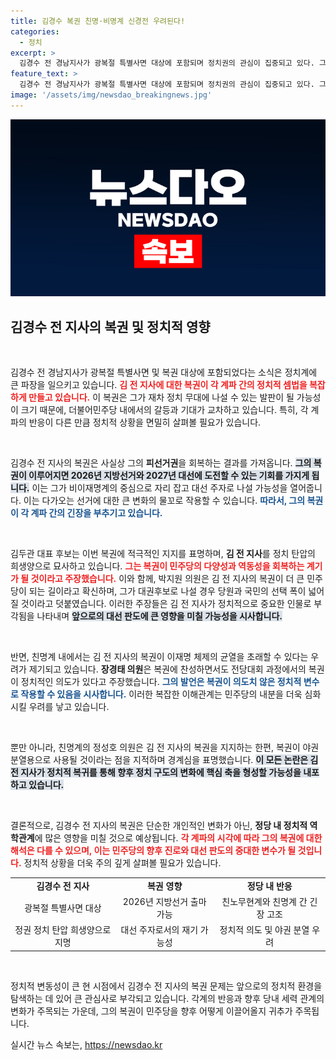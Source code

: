 ```yaml
---
title: 김경수 복권 친명·비명계 신경전 우려된다!
categories:
  - 정치
excerpt: >
  김경수 전 경남지사가 광복절 특별사면 대상에 포함되며 정치권의 관심이 집중되고 있다. 그의 복권은 2026년 지방선거와 2027년 대선 출마 가능성을 열어줄 뿐만 아니라, 민주당 내 각 계파의 긴장감도 높이고 있다. 누가 진정한 대권 주자가 될지, 향후 민주당의 운명은 어떻게 흘러갈지 주목받고 있다.
feature_text: >
  김경수 전 경남지사가 광복절 특별사면 대상에 포함되며 정치권의 관심이 집중되고 있다. 그의 복권은 2026년 지방선거와 2027년 대선 출마 가능성을 열어줄 뿐만 아니라, 민주당 내 각 계파의 긴장감도 높이고 있다. 누가 진정한 대권 주자가 될지, 향후 민주당의 운명은 어떻게 흘러갈지 주목받고 있다.
image: '/assets/img/newsdao_breakingnews.jpg'
---
```


<p><img src="/assets/img/newsdao_breakingnews.jpg" alt="koreaapp 속보" /></p>

<h2 data-ke-size="size26">김경수 전 지사의 복권 및 정치적 영향</h2>

<p data-ke-size="size16">&nbsp;</p>

<p>김경수 전 경남지사가 광복절 특별사면 및 복권 대상에 포함되었다는 소식은 정치계에 큰 파장을 일으키고 있습니다. <b><span style="color: #ee2323;">김 전 지사에 대한 복권이 각 계파 간의 정치적 셈법을 복잡하게 만들고 있습니다.</span></b> 이 복권은 그가 재차 정치 무대에 나설 수 있는 발판이 될 가능성이 크기 때문에, 더불어민주당 내에서의 갈등과 기대가 교차하고 있습니다. 특히, 각 계파의 반응이 다른 만큼 정치적 상황을 면밀히 살펴볼 필요가 있습니다.  </p>

<p data-ke-size="size16">&nbsp;</p>

<p>김경수 전 지사의 복권은 사실상 그의 <b>피선거권</b>을 회복하는 결과를 가져옵니다. <b><span style="background-color: #21538527;">그의 복권이 이루어지면 2026년 지방선거와 2027년 대선에 도전할 수 있는 기회를 가지게 됩니다.</span></b> 이는 그가 비이재명계의 중심으로 자리 잡고 대선 주자로 나설 가능성을 열어줍니다. 이는 다가오는 선거에 대한 큰 변화의 물꼬로 작용할 수 있습니다. <b><span style="color: #1a5490;">따라서, 그의 복권이 각 계파 간의 긴장을 부추기고 있습니다.</span></b></p>

<p data-ke-size="size16">&nbsp;</p>

<p>김두관 대표 후보는 이번 복권에 적극적인 지지를 표명하며, <b>김 전 지사</b>를 정치 탄압의 희생양으로 묘사하고 있습니다. <b><span style="color: #ee2323;">그는 복권이 민주당의 다양성과 역동성을 회복하는 계기가 될 것이라고 주장했습니다.</span></b> 이와 함께, 박지원 의원은 김 전 지사의 복권이 더 큰 민주당이 되는 길이라고 확신하며, 그가 대권후보로 나설 경우 당원과 국민의 선택 폭이 넓어질 것이라고 덧붙였습니다. 이러한 주장들은 김 전 지사가 정치적으로 중요한 인물로 부각됨을 나타내며 <b><span style="background-color: #21538527;">앞으로의 대선 판도에 큰 영향을 미칠 가능성을 시사합니다.</span></b> </p>

<p data-ke-size="size16">&nbsp;</p>

<p>반면, 친명계 내에서는 김 전 지사의 복권이 이재명 체제의 균열을 초래할 수 있다는 우려가 제기되고 있습니다. <b>장경태 의원</b>은 복권에 찬성하면서도 전당대회 과정에서의 복권이 정치적인 의도가 있다고 주장했습니다. <b><span style="color: #1a5490;">그의 발언은 복권이 의도치 않은 정치적 변수로 작용할 수 있음을 시사합니다.</span></b> 이러한 복잡한 이해관계는 민주당의 내분을 더욱 심화시킬 우려를 낳고 있습니다. </p>

<p data-ke-size="size16">&nbsp;</p>

<p>뿐만 아니라, 친명계의 정성호 의원은 김 전 지사의 복권을 지지하는 한편, 복권이 야권 분열용으로 사용될 것이라는 점을 지적하며 경계심을 표명했습니다. <b><span style="background-color: #21538527;">이 모든 논란은 김 전 지사가 정치적 복귀를 통해 향후 정치 구도의 변화에 핵심 축을 형성할 가능성을 내포하고 있습니다.</span></b> </p>

<p data-ke-size="size16">&nbsp;</p>

<p>결론적으로, 김경수 전 지사의 복권은 단순한 개인적인 변화가 아닌, <b>정당 내 정치적 역학관계</b>에 많은 영향을 미칠 것으로 예상됩니다. <b><span style="color: #ee2323;">각 계파의 시각에 따라 그의 복권에 대한 해석은 다를 수 있으며, 이는 민주당의 향후 진로와 대선 판도의 중대한 변수가 될 것입니다.</span></b> 정치적 상황을 더욱 주의 깊게 살펴볼 필요가 있습니다. </p>

<table>
<tr>
<td style="text-align: center; height: 17px;"><b>김경수 전 지사</b></td>
<td style="text-align: center; height: 17px;"><b>복권 영향</b></td>
<td style="text-align: center; height: 17px;"><b>정당 내 반응</b></td>
</tr>
<tr>
<td style="text-align: center; height: 17px;">광복절 특별사면 대상</td>
<td style="text-align: center; height: 17px;">2026년 지방선거 출마 가능</td>
<td style="text-align: center; height: 17px;">친노무현계와 친명계 간 긴장 고조</td>
</tr>
<tr>
<td style="text-align: center; height: 17px;">정권 정치 탄압 희생양으로 지명</td>
<td style="text-align: center; height: 17px;">대선 주자로서의 재기 가능성</td>
<td style="text-align: center; height: 17px;">정치적 의도 및 야권 분열 우려</td>
</tr>
</table>

<p data-ke-size="size16">&nbsp;</p>

<p>정치적 변동성이 큰 현 시점에서 김경수 전 지사의 복권 문제는 앞으로의 정치적 환경을 탐색하는 데 있어 큰 관심사로 부각되고 있습니다. 각계의 반응과 향후 당내 세력 관계의 변화가 주목되는 가운데, 그의 복권이 민주당을 향후 어떻게 이끌어올지 귀추가 주목됩니다.</p>
실시간 뉴스 속보는, <a href="https://newsdao.kr" rel="dofollow">https://newsdao.kr</a>


